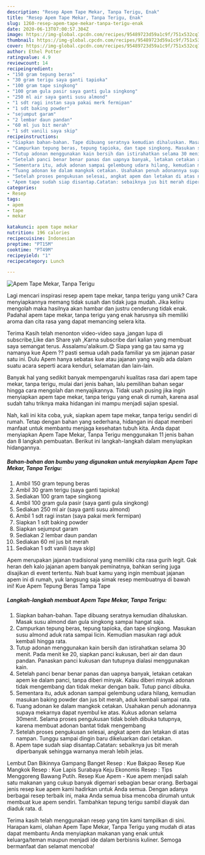 ```yaml
---
description: "Resep Apem Tape Mekar, Tanpa Terigu, Enak"
title: "Resep Apem Tape Mekar, Tanpa Terigu, Enak"
slug: 1260-resep-apem-tape-mekar-tanpa-terigu-enak
date: 2020-06-13T07:00:57.304Z
image: https://img-global.cpcdn.com/recipes/95489723d59a1c9f/751x532cq70/apem-tape-mekar-tanpa-terigu-foto-resep-utama.jpg
thumbnail: https://img-global.cpcdn.com/recipes/95489723d59a1c9f/751x532cq70/apem-tape-mekar-tanpa-terigu-foto-resep-utama.jpg
cover: https://img-global.cpcdn.com/recipes/95489723d59a1c9f/751x532cq70/apem-tape-mekar-tanpa-terigu-foto-resep-utama.jpg
author: Ethel Potter
ratingvalue: 4.9
reviewcount: 14
recipeingredient:
- "150 gram tepung beras"
- "30 gram terigu saya ganti tapioka"
- "100 gram tape singkong"
- "100 gram gula pasir saya ganti gula singkong"
- "250 ml air saya ganti susu almond"
- "1 sdt ragi instan saya pakai merk fermipan"
- "1 sdt baking powder"
- "sejumput garam"
- "2 lembar daun pandan"
- "60 ml jus bit merah"
- "1 sdt vanili saya skip"
recipeinstructions:
- "Siapkan bahan-bahan. Tape dibuang seratnya kemudian dihaluskan. Masak susu almond dan gula singkong sampai hangat saja."
- "Campurkan tepung beras, tepung tapioka, dan tape singkong. Masukan susu almond aduk rata sampai licin. Kemudian masukan ragi aduk kembali hingga rata."
- "Tutup adonan menggunakan kain bersih dan istirahatkan selama 30 menit. Pada menit ke 20, siapkan panci kukusan, beri air dan daun pandan. Panaskan panci kukusan dan tutupnya dialasi menggunakan kain."
- "Setelah panci benar benar panas dan uapnya banyak, letakan cetakan apem ke dalam panci, tanpa diberi minyak. Kalau diberi minyak adonan tidak mengembang dan tidak mekar dengan baik. Tutup panci dibuka."
- "Sementara itu, aduk adonan sampai gelembung udara hilang, kemudian masukan baking powder dan jus bit merah, aduk kembali sampai rata."
- "Tuang adonan ke dalam mangkok cetakan. Usahakan penuh adonannya supaya mekarnya dapat nyembul ke atas. Kukus adonan selama 30menit. Selama proses pengukusan tidak boleh dibuka tutupnya, karena membuat adonan bantat tidak mengembang"
- "Setelah proses pengukusan selesai, angkat apem dan letakan di atas nampan. Tunggu sampai dingin baru dikeluarkan dari cetakan."
- "Apem tape sudah siap disantap.Catatan: sebaiknya jus bit merah diperbanyak sehingga warnanya merah lebih jelas."
categories:
- Resep
tags:
- apem
- tape
- mekar

katakunci: apem tape mekar 
nutrition: 196 calories
recipecuisine: Indonesian
preptime: "PT15M"
cooktime: "PT49M"
recipeyield: "1"
recipecategory: Lunch

---
```



![Apem Tape Mekar, Tanpa Terigu](https://img-global.cpcdn.com/recipes/95489723d59a1c9f/751x532cq70/apem-tape-mekar-tanpa-terigu-foto-resep-utama.jpg)

Lagi mencari inspirasi resep apem tape mekar, tanpa terigu yang unik? Cara menyiapkannya memang tidak susah dan tidak juga mudah. Jika keliru mengolah maka hasilnya akan hambar dan justru cenderung tidak enak. Padahal apem tape mekar, tanpa terigu yang enak harusnya sih memiliki aroma dan cita rasa yang dapat memancing selera kita.

Terima Kasih telah menonton video-video saya ,jangan lupa di subscribe,Like dan Share yah ,Karna subscribe dari kalian yang membuat saya semangat terus. Assalamu&#39;alaikum.😊 Siapa yang ga tau sama yg namanya kue Apem ?? pasti semua udah pada familiar ya sm jajanan pasar satu ini. Dulu Apem hanya sebatas kue atau jajanan yang wajib ada dalam suatu acara seperti acara kenduri, selamatan dan lain-lain.

Banyak hal yang sedikit banyak mempengaruhi kualitas rasa dari apem tape mekar, tanpa terigu, mulai dari jenis bahan, lalu pemilihan bahan segar hingga cara mengolah dan menyajikannya. Tidak usah pusing jika ingin menyiapkan apem tape mekar, tanpa terigu yang enak di rumah, karena asal sudah tahu triknya maka hidangan ini mampu menjadi sajian spesial.


Nah, kali ini kita coba, yuk, siapkan apem tape mekar, tanpa terigu sendiri di rumah. Tetap dengan bahan yang sederhana, hidangan ini dapat memberi manfaat untuk membantu menjaga kesehatan tubuh kita. Anda dapat menyiapkan Apem Tape Mekar, Tanpa Terigu menggunakan 11 jenis bahan dan 8 langkah pembuatan. Berikut ini langkah-langkah dalam menyiapkan hidangannya.

<!--inarticleads1-->

##### Bahan-bahan dan bumbu yang digunakan untuk menyiapkan Apem Tape Mekar, Tanpa Terigu:

1. Ambil 150 gram tepung beras
1. Ambil 30 gram terigu (saya ganti tapioka)
1. Sediakan 100 gram tape singkong
1. Ambil 100 gram gula pasir (saya ganti gula singkong)
1. Sediakan 250 ml air (saya ganti susu almond)
1. Ambil 1 sdt ragi instan (saya pakai merk fermipan)
1. Siapkan 1 sdt baking powder
1. Siapkan sejumput garam
1. Sediakan 2 lembar daun pandan
1. Sediakan 60 ml jus bit merah
1. Sediakan 1 sdt vanili (saya skip)


Apem merupakan jajanan tradisional yang memiliki cita rasa gurih legit. Gak heran deh kalo jajanan apem banyak peminatnya, bahkan sering juga disajikan di event tertentu. Nah buat kamu yang ingin membuat jajanan apem ini di rumah, yuk langsung saja simak resep membuatnya di bawah ini! Kue Apem Tepung Beras Tampa Tape 

<!--inarticleads2-->

##### Langkah-langkah membuat Apem Tape Mekar, Tanpa Terigu:

1. Siapkan bahan-bahan. Tape dibuang seratnya kemudian dihaluskan. Masak susu almond dan gula singkong sampai hangat saja.
1. Campurkan tepung beras, tepung tapioka, dan tape singkong. Masukan susu almond aduk rata sampai licin. Kemudian masukan ragi aduk kembali hingga rata.
1. Tutup adonan menggunakan kain bersih dan istirahatkan selama 30 menit. Pada menit ke 20, siapkan panci kukusan, beri air dan daun pandan. Panaskan panci kukusan dan tutupnya dialasi menggunakan kain.
1. Setelah panci benar benar panas dan uapnya banyak, letakan cetakan apem ke dalam panci, tanpa diberi minyak. Kalau diberi minyak adonan tidak mengembang dan tidak mekar dengan baik. Tutup panci dibuka.
1. Sementara itu, aduk adonan sampai gelembung udara hilang, kemudian masukan baking powder dan jus bit merah, aduk kembali sampai rata.
1. Tuang adonan ke dalam mangkok cetakan. Usahakan penuh adonannya supaya mekarnya dapat nyembul ke atas. Kukus adonan selama 30menit. Selama proses pengukusan tidak boleh dibuka tutupnya, karena membuat adonan bantat tidak mengembang
1. Setelah proses pengukusan selesai, angkat apem dan letakan di atas nampan. Tunggu sampai dingin baru dikeluarkan dari cetakan.
1. Apem tape sudah siap disantap.Catatan: sebaiknya jus bit merah diperbanyak sehingga warnanya merah lebih jelas.


Lembut Dan Bikinnya Gampang Banget Resep : Kue Bakpao Resep Kue Mangkok Resep : Kue Lapis Surabaya Keju Ekonomis Resep : Tips Menggoreng Bawang Putih. Resep Kue Apem - Kue apem menjadi salah satu makanan yang cukup banyak digemari sebagian besar orang. Berbagai jenis resep kue apem kami hadirkan untuk Anda semua. Dengan adanya berbagai resep terbaik ini, maka Anda semua bisa mencoba dirumah untuk membuat kue apem sendiri. Tambahkan tepung terigu sambil diayak dan diaduk rata. d. 

Terima kasih telah menggunakan resep yang tim kami tampilkan di sini. Harapan kami, olahan Apem Tape Mekar, Tanpa Terigu yang mudah di atas dapat membantu Anda menyiapkan makanan yang enak untuk keluarga/teman maupun menjadi ide dalam berbisnis kuliner. Semoga bermanfaat dan selamat mencoba!
